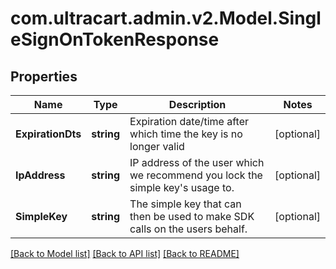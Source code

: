 # com.ultracart.admin.v2.Model.SingleSignOnTokenResponse
## Properties

Name | Type | Description | Notes
------------ | ------------- | ------------- | -------------
**ExpirationDts** | **string** | Expiration date/time after which time the key is no longer valid | [optional] 
**IpAddress** | **string** | IP address of the user which we recommend you lock the simple key&#39;s usage to. | [optional] 
**SimpleKey** | **string** | The simple key that can then be used to make SDK calls on the users behalf. | [optional] 


[[Back to Model list]](../README.md#documentation-for-models) [[Back to API list]](../README.md#documentation-for-api-endpoints) [[Back to README]](../README.md)

